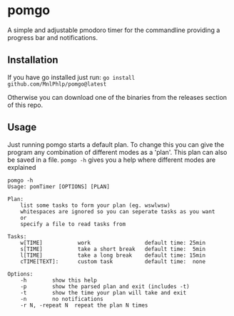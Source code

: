 # pomgo
A simple and adjustable pmodoro timer for the commandline providing a progress bar and notifications.

## Installation
If you have go installed just run: `go install github.com/MnlPhlp/pomgo@latest`

Otherwise you can download one of the binaries from the releases section of this repo.

## Usage
Just running pomgo starts a default plan. To change this you can give the program any combination of different modes as a 'plan'.
This plan can also be saved in a file. `pomgo -h` gives you a help where different modes are explained

```
pomgo -h
Usage: pomTimer [OPTIONS] [PLAN]

Plan:
    list some tasks to form your plan (eg. wswlwsw)
    whitespaces are ignored so you can seperate tasks as you want
    or
    specify a file to read tasks from

Tasks:
    w[TIME]           work                 default time: 25min
    s[TIME]           take a short break   default time:  5min
    l[TIME]           take a long break    default time: 15min
    cTIME[TEXT]:      custom task          default time:  none

Options:
    -h        show this help
    -p        show the parsed plan and exit (includes -t)
    -t        show the time your plan will take and exit
    -n        no notifications
    -r N, -repeat N  repeat the plan N times
```
